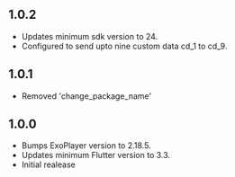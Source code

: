 ## 1.0.2

* Updates minimum sdk version to 24.
* Configured to send upto nine custom data cd_1 to cd_9.

## 1.0.1

* Removed 'change_package_name'

## 1.0.0

* Bumps ExoPlayer version to 2.18.5.
* Updates minimum Flutter version to 3.3.
* Initial realease

